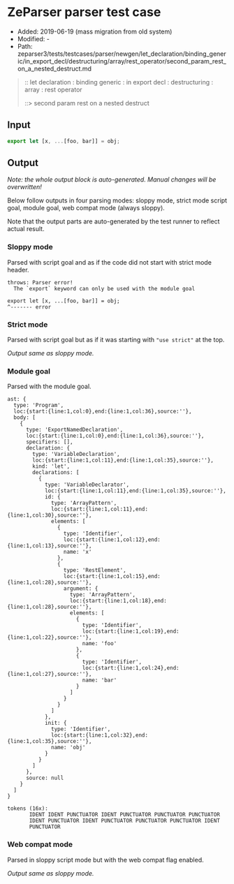 # ZeParser parser test case

- Added: 2019-06-19 (mass migration from old system)
- Modified: -
- Path: zeparser3/tests/testcases/parser/newgen/let_declaration/binding_generic/in_export_decl/destructuring/array/rest_operator/second_param_rest_on_a_nested_destruct.md

> :: let declaration : binding generic : in export decl : destructuring : array : rest operator
>
> ::> second param rest on a nested destruct

## Input

`````js
export let [x, ...[foo, bar]] = obj;
`````

## Output

_Note: the whole output block is auto-generated. Manual changes will be overwritten!_

Below follow outputs in four parsing modes: sloppy mode, strict mode script goal, module goal, web compat mode (always sloppy).

Note that the output parts are auto-generated by the test runner to reflect actual result.

### Sloppy mode

Parsed with script goal and as if the code did not start with strict mode header.

`````
throws: Parser error!
  The `export` keyword can only be used with the module goal

export let [x, ...[foo, bar]] = obj;
^------- error
`````

### Strict mode

Parsed with script goal but as if it was starting with `"use strict"` at the top.

_Output same as sloppy mode._

### Module goal

Parsed with the module goal.

`````
ast: {
  type: 'Program',
  loc:{start:{line:1,col:0},end:{line:1,col:36},source:''},
  body: [
    {
      type: 'ExportNamedDeclaration',
      loc:{start:{line:1,col:0},end:{line:1,col:36},source:''},
      specifiers: [],
      declaration: {
        type: 'VariableDeclaration',
        loc:{start:{line:1,col:11},end:{line:1,col:35},source:''},
        kind: 'let',
        declarations: [
          {
            type: 'VariableDeclarator',
            loc:{start:{line:1,col:11},end:{line:1,col:35},source:''},
            id: {
              type: 'ArrayPattern',
              loc:{start:{line:1,col:11},end:{line:1,col:30},source:''},
              elements: [
                {
                  type: 'Identifier',
                  loc:{start:{line:1,col:12},end:{line:1,col:13},source:''},
                  name: 'x'
                },
                {
                  type: 'RestElement',
                  loc:{start:{line:1,col:15},end:{line:1,col:28},source:''},
                  argument: {
                    type: 'ArrayPattern',
                    loc:{start:{line:1,col:18},end:{line:1,col:28},source:''},
                    elements: [
                      {
                        type: 'Identifier',
                        loc:{start:{line:1,col:19},end:{line:1,col:22},source:''},
                        name: 'foo'
                      },
                      {
                        type: 'Identifier',
                        loc:{start:{line:1,col:24},end:{line:1,col:27},source:''},
                        name: 'bar'
                      }
                    ]
                  }
                }
              ]
            },
            init: {
              type: 'Identifier',
              loc:{start:{line:1,col:32},end:{line:1,col:35},source:''},
              name: 'obj'
            }
          }
        ]
      },
      source: null
    }
  ]
}

tokens (16x):
       IDENT IDENT PUNCTUATOR IDENT PUNCTUATOR PUNCTUATOR PUNCTUATOR
       IDENT PUNCTUATOR IDENT PUNCTUATOR PUNCTUATOR PUNCTUATOR IDENT
       PUNCTUATOR
`````


### Web compat mode

Parsed in sloppy script mode but with the web compat flag enabled.

_Output same as sloppy mode._
